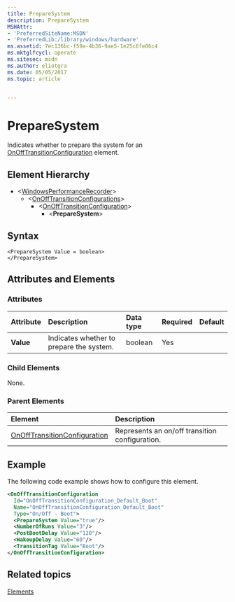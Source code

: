 ```yaml
---
title: PrepareSystem
description: PrepareSystem
MSHAttr:
- 'PreferredSiteName:MSDN'
- 'PreferredLib:/library/windows/hardware'
ms.assetid: 7ec136bc-f59a-4b36-9ae5-1e25c6fe06c4
ms.mktglfcycl: operate
ms.sitesec: msdn
ms.author: eliotgra
ms.date: 05/05/2017
ms.topic: article


---
```



# PrepareSystem

Indicates whether to prepare the system for an [OnOffTransitionConfiguration](onofftransitionconfiguration.md) element.


## Element Hierarchy

* \<[WindowsPerformanceRecorder](windowsperformancerecorder.md)\>
  * \<[OnOffTransitionConfigurations](onofftransitionconfigurations.md)\>
    * \<[OnOffTransitionConfiguration](onofftransitionconfiguration.md)\>
      * \<**PrepareSystem**\>


## Syntax

```
<PrepareSystem Value = boolean>
</PrepareSystem>
```


## Attributes and Elements


### Attributes

| Attribute | Description                              | Data type | Required | Default |
| :-------- | :--------------------------------------- | :-------- | :------- | :------ |
| **Value** | Indicates whether to prepare the system. | boolean   | Yes      |         |


### Child Elements

None.


### Parent Elements

| Element                                                         | Description                                    |
| :-------------------------------------------------------------- | :--------------------------------------------- |
| [OnOffTransitionConfiguration](onofftransitionconfiguration.md) | Represents an on/off transition configuration. |


## Example

The following code example shows how to configure this element.

```xml
<OnOffTransitionConfiguration
  Id="OnOffTransitionConfiguration_Default_Boot"
  Name="OnOffTransitionConfiguration_Default_Boot"
  Type="On/Off - Boot">
  <PrepareSystem Value="true"/>
  <NumberOfRuns Value="3"/>
  <PostBootDelay Value="120"/>
  <WakeupDelay Value="60"/>
  <TransitionTag Value="Boot"/>
</OnOffTransitionConfiguration>
```


## Related topics

[Elements](elements.md)

